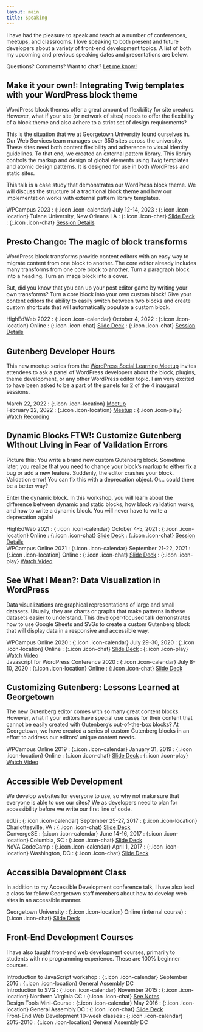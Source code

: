 ```yaml
---
layout: main
title: Speaking
---
```


I have had the pleasure to speak and teach at a number of conferences, meetups, and classrooms. I love speaking to both present and future developers about a variety of front-end development topics. A list of both my upcoming and previous speaking dates and presentations are below.

Questions? Comments? Want to chat? [Let me know!](/contact/)


<section markdown="1" class="has-background timberwolf" aria-label="Integrating Twig templates with your WordPress block theme">

## Make it your own!: Integrating Twig templates with your WordPress block theme

WordPress block themes offer a great amount of flexibility for site creators. However, what if your site (or network of sites) needs to offer the flexibility of a block theme and also adhere to a strict set of design requirements? 

This is the situation that we at Georgetown University found ourselves in. Our Web Services team manages over 350 sites across the university. These sites need both content flexibility and adherence to visual identity guidelines. To that end, we created an external pattern library. This library controls the markup and design of global elements using Twig templates and atomic design patterns. It is designed for use in both WordPress and static sites.

This talk is a case study that demonstrates our WordPress block theme. We will discuss the structure of a traditional block theme and how our implementation works with external pattern library templates.

<div markdown="1" class="speaking-details">
<div markdown="1">
WPCampus 2023
: {:.icon .icon-calendar} July 12-14, 2023
: {:.icon .icon-location} Tulane University, New Orleans LA
: {:.icon .icon-chat} <a href="https://talks.jhalabi.com/blocktheme" aria-label="Integrating Twig templates with your WordPress block theme talk slides">Slide Deck</a>
: {:.icon .icon-chat} <a href="https://2023.wpcampus.org/schedule/make-it-your-own-integrating-twig-templates-with-your-wordpress-block-theme/" aria-label="Integrating Twig templates with your WordPress block theme WPCampus session details">Session Details</a>
</div>
</div>

</section>


<section markdown="1" aria-label="The magic of block transforms">

## Presto Chango: The magic of block transforms

WordPress block transforms provide content editors with an easy way to migrate content from one block to another. The core editor already includes many transforms from one core block to another. Turn a paragraph block into a heading. Turn an image block into a cover. 

But, did you know that you can up your post editor game by writing your own transforms? Turn a core block into your own custom block! Give your content editors the ability to easily switch between two blocks and create custom shortcuts that will automatically populate a custom block.

<div markdown="1" class="speaking-details">
<div markdown="1">
HighEdWeb 2022
: {:.icon .icon-calendar} October 4, 2022
: {:.icon .icon-location} Online
: {:.icon .icon-chat} <a href="https://talks.jhalabi.com/block-transforms" aria-label="The magic of block transforms talk slides">Slide Deck</a>
: {:.icon .icon-chat} <a href="https://events.highedweb.org/heweb22/session/901722/presto-chango-the-magic-of-block-transforms" aria-label="The magic of block transforms HighEdWeb session details">Session Details</a>
</div>
</div>

</section>


<section markdown="1" class="has-background timberwolf" aria-label="Gutenberg Developer Hours">

## Gutenberg Developer Hours

This new meetup series from the [WordPress Social Learning Meetup](https://www.meetup.com/wordpress-social-learning/) invites attendees to ask a panel of WordPress developers about the block, plugins, theme development, or any other WordPress editor topic. I am very excited to have been asked to be a part of the panels for 2 of the 4 inaugural sessions.

<div markdown="1" class="speaking-details">
<div markdown="1">
March 22, 2022
: {:.icon .icon-location} <a href="https://www.meetup.com/wordpress-social-learning/events/284434154/" aria-label="March 22 meetup details">Meetup</a>
</div>

<div markdown="1">
February 22, 2022
: {:.icon .icon-location} <a href="https://www.meetup.com/wordpress-social-learning/events/283720638/" aria-label="February 22 meetup details">Meetup</a>
: {:.icon .icon-play} <a href="https://youtu.be/VGkvVvlIWEM" aria-label="Watch recording of February 22 meetup">Watch Recording</a>
</div>
</div>

</section>

<section markdown="1" aria-label="Customize Gutenberg Without Living in Fear of Validation Errors">

## Dynamic Blocks FTW!: Customize Gutenberg Without Living in Fear of Validation Errors

Picture this: You write a brand new custom Gutenberg block. Sometime later, you realize that you need to change your block’s markup to either fix a bug or add a new feature. Suddenly, the editor crashes your block. Validation error!  You can fix this with a deprecation object. Or… could there be a better way?

Enter the dynamic block. In this workshop, you will learn about the difference between dynamic and static blocks, how block validation works, and how to write a dynamic block. You will never have to write a deprecation again!

<div markdown="1" class="speaking-details">
<div markdown="1">
HighEdWeb 2021
: {:.icon .icon-calendar} October 4-5, 2021
: {:.icon .icon-location} Online
: {:.icon .icon-chat} <a href="https://talks.jhalabi.com/dynamic-blocks" aria-label="Dynamic Blocks FTW talk slides">Slide Deck</a>
: {:.icon .icon-chat} <a href="https://events.highedweb.org/heweb21/session/559144/dynamic-blocks-ftw-customize-gutenberg-without-living-in-fear-of-validation-errors" aria-label="WordPress Dynamic Blocks HighEdWeb session details">Session Details</a>
</div>

<div markdown="1">
WPCampus Online 2021
: {:.icon .icon-calendar} September 21-22, 2021
: {:.icon .icon-location} Online
: {:.icon .icon-chat} <a href="https://talks.jhalabi.com/dynamic-blocks" aria-label="Dynamic Blocks FTW talk slides">Slide Deck</a>
: {:.icon .icon-play} <a href="https://2021.wpcampus.org/schedule/dynamic-blocks-ftw-customize-gutenberg-without-living-in-fear-of-validation-errors/demand" aria-label="Watch video of WordPress Dynamic Blocks WP Campus talk">Watch Video</a>
</div>
</div>

</section>


<section markdown="1" class="has-background timberwolf" aria-label="Data Visualization in WordPress">

## See What I Mean?: Data Visualization in WordPress

Data visualizations are graphical representations of large and small datasets. Usually, they are charts or graphs that make patterns in these datasets easier to understand. This developer-focused talk demonstrates how to use Google Sheets and SVGs to create a custom Gutenberg block that will display data in a responsive and accessible way.

<div markdown="1" class="speaking-details">
<div markdown="1">
WPCampus Online 2020
: {:.icon .icon-calendar} July 29-30, 2020
: {:.icon .icon-location} Online
: {:.icon .icon-chat} <a href="https://talks.jhalabi.com/datavis-lightning/" aria-label="Data Visualization in WP lightning talk slides">Slide Deck</a>
: {:.icon .icon-play} <a href="https://www.youtube.com/watch?v=LBdJstuzEnc" aria-label="Watch video of Data Visualization in WP talk">Watch Video</a>
</div>

<div markdown="1">
Javascript for WordPress Conference 2020
: {:.icon .icon-calendar} July 8-10, 2020
: {:.icon .icon-location} Online
: {:.icon .icon-chat} <a href="https://talks.jhalabi.com/datavis/" aria-label="Data Visualization in WP talk slides">Slide Deck</a>
</div>
</div>

</section>


<section markdown="1" aria-label="Customizing Gutenberg">

## Customizing Gutenberg: Lessons Learned at Georgetown

The new Gutenberg editor comes with so many great content blocks. However, what if your editors have special use cases for their content that cannot be easily created with Gutenberg’s out-of-the-box blocks? At Georgetown, we have created a series of custom Gutenberg blocks in an effort to address our editors’ unique content needs.

<div markdown="1" class="speaking-details">
<div markdown="1">
WPCampus Online 2019
: {:.icon .icon-calendar} January 31, 2019
: {:.icon .icon-location} Online
: {:.icon .icon-chat} <a href="https://talks.jhalabi.com/gutenberg/" aria-label="Customizing Gutenberg talk slides">Slide Deck</a>
: {:.icon .icon-play} <a href="https://online.wpcampus.org/schedule/customizing-gutenberg-lessons-learned-at-georgetown/" aria-label="Watch video of Customizing Gutenberg talk">Watch Video</a>
</div>
</div>

</section>


<section markdown="1" class="has-background timberwolf" aria-label="Accessible Web Development">

## Accessible Web Development

We develop websites for everyone to use, so why not make sure that everyone is able to use our sites? We as developers need to plan for accessibility before we write our first line of code.

<div markdown="1" class="speaking-details">
<div markdown="1">
edUi
: {:.icon .icon-calendar} September 25-27, 2017
: {:.icon .icon-location} Charlottesville, VA
: {:.icon .icon-chat} <a href="https://talks.jhalabi.com/accessibility-edui/" aria-label="Accessible Development talk slides for edUi">Slide Deck</a>
</div>

<div markdown="1">
ConvergeSE
: {:.icon .icon-calendar} June 14-16, 2017
: {:.icon .icon-location} Columbia, SC
: {:.icon .icon-chat} <a href="https://talks.jhalabi.com/accessibility/" aria-label="Accessible Development talk slides">Slide Deck</a>
</div>

<div markdown="1">
NoVA CodeCamp
: {:.icon .icon-calendar} April 1, 2017
: {:.icon .icon-location} Washington, DC
: {:.icon .icon-chat} <a href="https://talks.jhalabi.com/accessibility/" aria-label="Accessible Development talk slides">Slide Deck</a>
</div>
</div>

</section>


<section markdown="1" aria-label="Accessible Development Class">

## Accessible Development Class

In addition to my Accessible Development conference talk, I have also lead a class for fellow Georgetown staff members about how to develop web sites in an accessible manner.

<div markdown="1" class="speaking-details">
<div markdown="1">
Georgetown University
: {:.icon .icon-location} Online (internal course)
: {:.icon .icon-chat} <a href="https://talks.jhalabi.com/accessibilityclass/" aria-label="Accessible Development Class slide deck">Slide Deck</a>
</div>
</div>

</section>


<section markdown="1" class="has-background timberwolf-dark add-top-border" aria-label="Front-End Development Courses">

## Front-End Development Courses

I have also taught front-end web development courses, primarily to students with no programming experience. These are 100% beginner courses.

<div markdown="1" class="speaking-details">
<div markdown="1">
Introduction to JavaScript workshop
: {:.icon .icon-calendar} September 2016
: {:.icon .icon-location} General Assembly DC
</div>

<div markdown="1">
Introduction to SVG
: {:.icon .icon-calendar} November 2015
: {:.icon .icon-location} Northern Virginia CC
: {:.icon .icon-chat} <a href="https://github.com/thatdevgirl/svg-intro" aria-label="See notes for Introduction to SVG">See Notes</a>
</div>

<div markdown="1">
Design Tools Mini-Course
: {:.icon .icon-calendar} May 2016
: {:.icon .icon-location} General Assembly DC
: {:.icon .icon-chat} <a href="https://talks.jhalabi.com/designtools/" aria-label="Design Tools Mini-Course slide deck">Slide Deck</a>
</div>

<div markdown="1">
Front-End Web Development 10-week classes
: {:.icon .icon-calendar} 2015-2016
: {:.icon .icon-location} General Assembly DC
</div>

</div>
</section>
